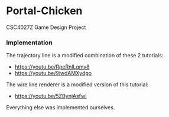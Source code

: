 # Portal-Chicken
CSC4027Z Game Design Project

### Implementation
The trajectory line is a modified combination of these 2 tutorials:
- https://youtu.be/RpeRnlLgmv8
- https://youtu.be/9iwdAMXydgo

The wire line renderer is a modified version of this tutorial:
- https://youtu.be/5ZBynjAsfwI

Everything else was implemented ourselves.